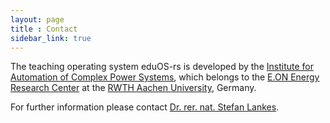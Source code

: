 ```yaml
---
layout: page
title : Contact
sidebar_link: true
---
```


The teaching operating system eduOS-rs is developed by the [Institute for Automation of Complex Power Systems](http://www.acs.eonerc.rwth-aachen.de/), which belongs to the [E.ON Energy Research Center](http://www.eonerc.rwth-aachen.de/) at the [RWTH Aachen University](http://www.rwth-aachen.de/), Germany.

For further information please contact [Dr. rer. nat. Stefan Lankes](http://www.lankes.org).
